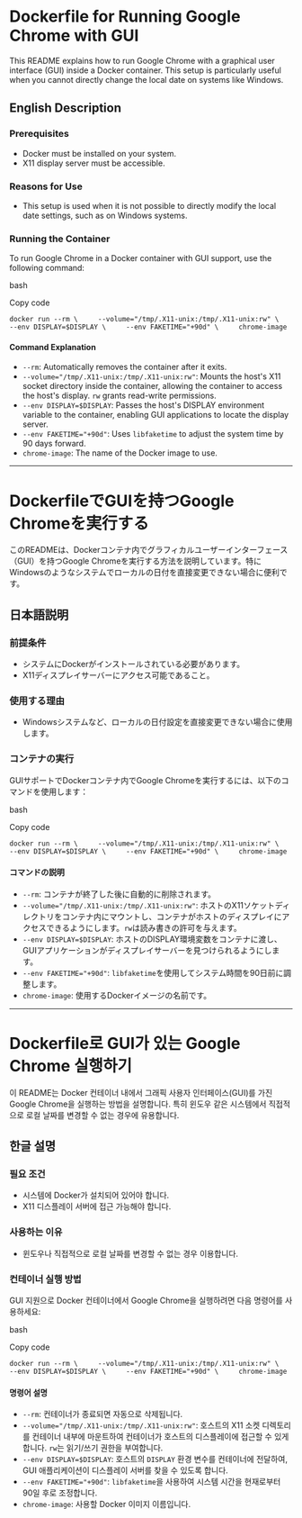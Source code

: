 # Dockerfile for Running Google Chrome with GUI

This README explains how to run Google Chrome with a graphical user interface (GUI) inside a Docker container. This setup is particularly useful when you cannot directly change the local date on systems like Windows.

## English Description

### Prerequisites

- Docker must be installed on your system.
- X11 display server must be accessible.

### Reasons for Use

- This setup is used when it is not possible to directly modify the local date settings, such as on Windows systems.

### Running the Container

To run Google Chrome in a Docker container with GUI support, use the following command:

bash

Copy code

`docker run --rm \     --volume="/tmp/.X11-unix:/tmp/.X11-unix:rw" \     --env DISPLAY=$DISPLAY \     --env FAKETIME="+90d" \     chrome-image`

#### Command Explanation

- `--rm`: Automatically removes the container after it exits.
- `--volume="/tmp/.X11-unix:/tmp/.X11-unix:rw"`: Mounts the host's X11 socket directory inside the container, allowing the container to access the host's display. `rw` grants read-write permissions.
- `--env DISPLAY=$DISPLAY`: Passes the host's DISPLAY environment variable to the container, enabling GUI applications to locate the display server.
- `--env FAKETIME="+90d"`: Uses `libfaketime` to adjust the system time by 90 days forward.
- `chrome-image`: The name of the Docker image to use.

---

# DockerfileでGUIを持つGoogle Chromeを実行する

このREADMEは、Dockerコンテナ内でグラフィカルユーザーインターフェース（GUI）を持つGoogle Chromeを実行する方法を説明しています。特にWindowsのようなシステムでローカルの日付を直接変更できない場合に便利です。

## 日本語説明

### 前提条件

- システムにDockerがインストールされている必要があります。
- X11ディスプレイサーバーにアクセス可能であること。

### 使用する理由

- Windowsシステムなど、ローカルの日付設定を直接変更できない場合に使用します。

### コンテナの実行

GUIサポートでDockerコンテナ内でGoogle Chromeを実行するには、以下のコマンドを使用します：

bash

Copy code

`docker run --rm \     --volume="/tmp/.X11-unix:/tmp/.X11-unix:rw" \     --env DISPLAY=$DISPLAY \     --env FAKETIME="+90d" \     chrome-image`

#### コマンドの説明

- `--rm`: コンテナが終了した後に自動的に削除されます。
- `--volume="/tmp/.X11-unix:/tmp/.X11-unix:rw"`: ホストのX11ソケットディレクトリをコンテナ内にマウントし、コンテナがホストのディスプレイにアクセスできるようにします。`rw`は読み書きの許可を与えます。
- `--env DISPLAY=$DISPLAY`: ホストのDISPLAY環境変数をコンテナに渡し、GUIアプリケーションがディスプレイサーバーを見つけられるようにします。
- `--env FAKETIME="+90d"`: `libfaketime`を使用してシステム時間を90日前に調整します。
- `chrome-image`: 使用するDockerイメージの名前です。

---

# Dockerfile로 GUI가 있는 Google Chrome 실행하기

이 README는 Docker 컨테이너 내에서 그래픽 사용자 인터페이스(GUI)를 가진 Google Chrome을 실행하는 방법을 설명합니다. 특히 윈도우 같은 시스템에서 직접적으로 로컬 날짜를 변경할 수 없는 경우에 유용합니다.

## 한글 설명

### 필요 조건

- 시스템에 Docker가 설치되어 있어야 합니다.
- X11 디스플레이 서버에 접근 가능해야 합니다.

### 사용하는 이유

- 윈도우나 직접적으로 로컬 날짜를 변경할 수 없는 경우 이용합니다.

### 컨테이너 실행 방법

GUI 지원으로 Docker 컨테이너에서 Google Chrome을 실행하려면 다음 명령어를 사용하세요:

bash

Copy code

`docker run --rm \     --volume="/tmp/.X11-unix:/tmp/.X11-unix:rw" \     --env DISPLAY=$DISPLAY \     --env FAKETIME="+90d" \     chrome-image`

#### 명령어 설명

- `--rm`: 컨테이너가 종료되면 자동으로 삭제됩니다.
- `--volume="/tmp/.X11-unix:/tmp/.X11-unix:rw"`: 호스트의 X11 소켓 디렉토리를 컨테이너 내부에 마운트하여 컨테이너가 호스트의 디스플레이에 접근할 수 있게 합니다. `rw`는 읽기/쓰기 권한을 부여합니다.
- `--env DISPLAY=$DISPLAY`: 호스트의 `DISPLAY` 환경 변수를 컨테이너에 전달하여, GUI 애플리케이션이 디스플레이 서버를 찾을 수 있도록 합니다.
- `--env FAKETIME="+90d"`: `libfaketime`을 사용하여 시스템 시간을 현재로부터 90일 후로 조정합니다.
- `chrome-image`: 사용할 Docker 이미지 이름입니다.
